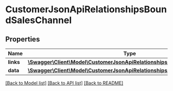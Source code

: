 # CustomerJsonApiRelationshipsBoundSalesChannel

## Properties
Name | Type | Description | Notes
------------ | ------------- | ------------- | -------------
**links** | [**\Swagger\Client\Model\CustomerJsonApiRelationshipsBoundSalesChannelLinks**](CustomerJsonApiRelationshipsBoundSalesChannelLinks.md) |  | [optional] 
**data** | [**\Swagger\Client\Model\CustomerJsonApiRelationshipsBoundSalesChannelData**](CustomerJsonApiRelationshipsBoundSalesChannelData.md) |  | [optional] 

[[Back to Model list]](../../README.md#documentation-for-models) [[Back to API list]](../../README.md#documentation-for-api-endpoints) [[Back to README]](../../README.md)

